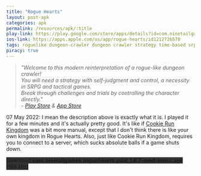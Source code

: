 ```yaml
---
title: "Rogue Hearts"
layout: post-apk
categories: apk
permalink: /resources/apk/:title
play-link: https://play.google.com/store/apps/details?id=com.ninetailgames.roguehearts.paid
ios-link: https://apps.apple.com/us/app/rogue-hearts/id1212726570
tags: roguelike dungeon-crawler dungeon crawler strategy time-based srpg rpg action tactical
piracy: true
---
```


> _"Welcome to this modern reinterpretation of a rogue-like dungeon crawler!<br>You will need a strategy with self-judgment and control, a necessity in SRPG and tactical games.<br>Break through challenges and trials by controlling the character directly."<br> - <a href="https://play.google.com/store/apps/details?id=com.ninetailgames.roguehearts.paid" target="_blank">Play Store</a> & <a href="https://apps.apple.com/us/app/rogue-hearts/id1212726570" target="_blank">App Store</a>_

<span class="timestamp">07 May 2022:</span> I mean the description above is exactly what it is. I played it for a few minutes and it's actually pretty good. It's like if [Cookie Run Kingdom](https://arifhamed.com/resources/apk/Cookie-Run-Kingdom) was a bit more manual, except that I don't think there is like your own kingdom in Rogue Hearts. Also, just like Cookie Run Kingdom, requires you to connect to a server, which sucks absolute balls if a game shuts down.

<div class="text-center">
    <a class="btn btn-dark btn-block w-100" onclick='apk("com.ninetailgames.roguehearts.paid_1.6.7-mod-menu.apk")' style="text-decoration: none; background-color: #333;"> Download <b>com.ninetailgames.roguehearts.paid_1.6.7-mod-menu.apk</b> (166 MB)</a>
</div>
